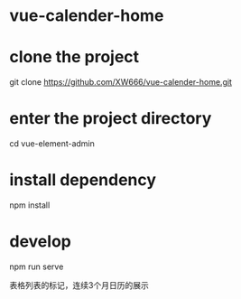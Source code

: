 # vue-calender-home
# clone the project
git clone https://github.com/XW666/vue-calender-home.git

# enter the project directory
cd vue-element-admin

# install dependency
npm install

# develop
npm run serve

表格列表的标记，连续3个月日历的展示
